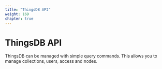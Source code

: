 ```yaml
---
title: "ThingsDB API"
weight: 169
chapter: true
---
```


# ThingsDB API

ThingsDB can be managed with simple query commands. This allows you to manage
collections, users, access and nodes.
